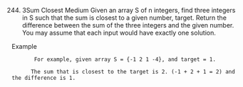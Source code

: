 244. 3Sum Closest
Medium
Given an array S of n integers, find three integers in S such that the sum is closest to a given number, target. Return the difference  between the sum of the three integers and the given number. You may assume that each input would have exactly one solution.

Example

           For example, given array S = {-1 2 1 -4}, and target = 1.

          The sum that is closest to the target is 2. (-1 + 2 + 1 = 2) and the difference is 1.
